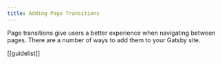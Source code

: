 ```yaml
---
title: Adding Page Transitions
---
```


Page transitions give users a better experience when navigating between pages. There are a number of ways to add them to your Gatsby site.

[[guidelist]]
